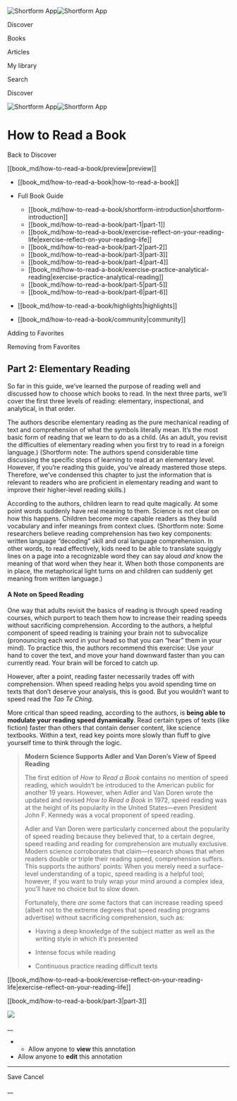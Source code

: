 ![Shortform App](/img/logo.36a2399e.svg)![Shortform App](/img/logo-dark.70c1b072.svg)

Discover

Books

Articles

My library

Search

Discover

![Shortform App](/img/logo.36a2399e.svg)![Shortform App](/img/logo-dark.70c1b072.svg)

# How to Read a Book

Back to Discover

[[book_md/how-to-read-a-book/preview|preview]]

  * [[book_md/how-to-read-a-book|how-to-read-a-book]]
  * Full Book Guide

    * [[book_md/how-to-read-a-book/shortform-introduction|shortform-introduction]]
    * [[book_md/how-to-read-a-book/part-1|part-1]]
    * [[book_md/how-to-read-a-book/exercise-reflect-on-your-reading-life|exercise-reflect-on-your-reading-life]]
    * [[book_md/how-to-read-a-book/part-2|part-2]]
    * [[book_md/how-to-read-a-book/part-3|part-3]]
    * [[book_md/how-to-read-a-book/part-4|part-4]]
    * [[book_md/how-to-read-a-book/exercise-practice-analytical-reading|exercise-practice-analytical-reading]]
    * [[book_md/how-to-read-a-book/part-5|part-5]]
    * [[book_md/how-to-read-a-book/part-6|part-6]]
  * [[book_md/how-to-read-a-book/highlights|highlights]]
  * [[book_md/how-to-read-a-book/community|community]]



Adding to Favorites 

Removing from Favorites 

## Part 2: Elementary Reading

So far in this guide, we’ve learned the purpose of reading well and discussed how to choose which books to read. In the next three parts, we’ll cover the first three levels of reading: elementary, inspectional, and analytical, in that order.

The authors describe elementary reading as the pure mechanical reading of text and comprehension of what the symbols literally mean. It’s the most basic form of reading that we learn to do as a child. (As an adult, you revisit the difficulties of elementary reading when you first try to read in a foreign language.) (Shortform note: The authors spend considerable time discussing the specific steps of learning to read at an elementary level. However, if you’re reading this guide, you’ve already mastered those steps. Therefore, we’ve condensed this chapter to just the information that is relevant to readers who are proficient in elementary reading and want to improve their higher-level reading skills.)

According to the authors, children learn to read quite magically. At some point words suddenly have real meaning to them. Science is not clear on how this happens. Children become more capable readers as they build vocabulary and infer meanings from context clues. (Shortform note: Some researchers believe reading comprehension has two key components: written language “decoding” skill and oral language comprehension. In other words, to read effectively, kids need to be able to translate squiggly lines on a page into a recognizable word they can say aloud _and_ know the meaning of that word when they hear it. When both those components are in place, the metaphorical light turns on and children can suddenly get meaning from written language.)

#### A Note on Speed Reading

One way that adults revisit the basics of reading is through speed reading courses, which purport to teach them how to increase their reading speeds without sacrificing comprehension. According to the authors, a helpful component of speed reading is training your brain not to subvocalize (pronouncing each word in your head so that you can “hear” them in your mind). To practice this, the authors recommend this exercise: Use your hand to cover the text, and move your hand downward faster than you can currently read. Your brain will be forced to catch up.

However, after a point, reading faster necessarily trades off with comprehension. When speed reading helps you avoid spending time on texts that don’t deserve your analysis, this is good. But you wouldn’t want to speed read the _Tao Te Ching_.

More critical than speed reading, according to the authors, is **being able to modulate your reading speed dynamically**. Read certain types of texts (like fiction) faster than others that contain denser content, like science textbooks. Within a text, read key points more slowly than fluff to give yourself time to think through the logic.

> **Modern Science Supports Adler and Van Doren’s View of Speed Reading**
> 
> The first edition of _How to Read a Book_ contains no mention of speed reading, which wouldn’t be introduced to the American public for another 19 years. However, when Adler and Van Doren wrote the updated and revised _How to Read a Book_ in 1972, speed reading was at the height of its popularity in the United States—even President John F. Kennedy was a vocal proponent of speed reading.
> 
> Adler and Van Doren were particularly concerned about the popularity of speed reading because they believed that, to a certain degree, speed reading and reading for comprehension are mutually exclusive. Modern science corroborates that claim—research shows that when readers double or triple their reading speed, comprehension suffers. This supports the authors’ points: When you merely need a surface-level understanding of a topic, speed reading is a helpful tool; however, if you want to truly wrap your mind around a complex idea, you’ll have no choice but to slow down.
> 
> Fortunately, there _are_ some factors that can increase reading speed (albeit not to the extreme degrees that speed reading programs advertise) without sacrificing comprehension, such as:
> 
>   * Having a deep knowledge of the subject matter as well as the writing style in which it’s presented
> 
>   * Intense focus while reading
> 
>   * Continuous practice reading difficult texts
> 
> 


[[book_md/how-to-read-a-book/exercise-reflect-on-your-reading-life|exercise-reflect-on-your-reading-life]]

[[book_md/how-to-read-a-book/part-3|part-3]]

![](https://bat.bing.com/action/0?ti=56018282&Ver=2&mid=4dd86677-06cb-4660-9815-f254d3b09ba6&sid=49fff5b0636c11eeb9c611038afc8668&vid=4a005010636c11ee80c703d4c4a7acd5&vids=0&msclkid=N&pi=0&lg=en-US&sw=800&sh=600&sc=24&nwd=1&tl=Shortform%20%7C%20Book&p=https%3A%2F%2Fwww.shortform.com%2Fapp%2Fbook%2Fhow-to-read-a-book%2Fpart-2&r=&lt=781&evt=pageLoad&sv=1&rn=133447)

__

  *   * Allow anyone to **view** this annotation
  * Allow anyone to **edit** this annotation



* * *

Save Cancel

__




